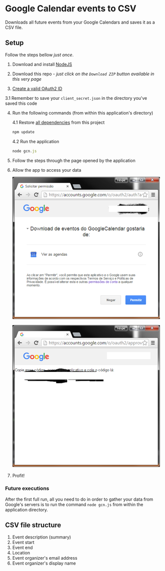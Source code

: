# Google Calendar events to CSV

Downloads all future events from your Google Calendars and saves it as a CSV file.

## Setup

Follow the steps bellow *just once*.

1. Download and install [NodeJS](https://nodejs.org/en/download/)

2. Download this repo - *just click on the `Download ZIP` button available in this very page*

3. [Create a valid OAuth2 ID](https://developers.google.com/google-apps/calendar/quickstart/nodejs#step_1_turn_on_the_api_name)

  3.1 Remember to save your `client_secret.json` in the directory you've saved this code
  
4. Run the following commands (from within this application's directory)

    4.1 Restore [all dependencies](https://github.com/felipegtx/googleCalendarNode/blob/master/package.json#L10-L16) from this project
    ```javascript
    npm update
    ```

    4.2 Run the application
    ```javascript
    node gcn.js
    ```
5. Follow the steps through the page opened by the application
    
6. Allow the app to access your data

    ![](Autorizacao.png)

    ![](Segredo.png)
    
7. Profit!

### Future executions

After the first full run, all you need to do in order to gather your data from Google's servers is to run the command `node gcn.js` from within the application directory.

## CSV file structure
   
  1. Event description (summary)
  2. Event start
  3. Event end
  4. Location
  5. Event organizer's email address
  6. Event organizer's display name
